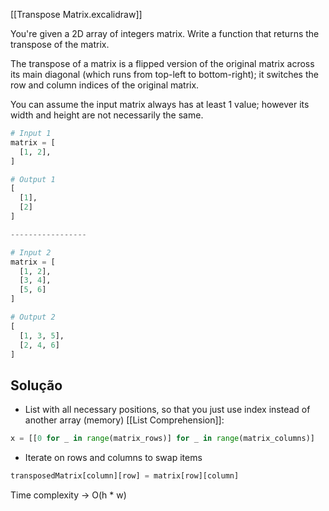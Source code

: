 [[Transpose Matrix.excalidraw]]

You're given a 2D array of integers matrix. Write a function that returns the transpose of the matrix.

The transpose of a matrix is a flipped version of the original matrix across its main diagonal (which runs from top-left to bottom-right); it switches the row and column indices of the original matrix.

You can assume the input matrix always has at least 1 value; however its width and height are not necessarily the same.

```python
# Input 1
matrix = [
  [1, 2],
]

# Output 1
[
  [1],
  [2]
]

-----------------

# Input 2
matrix = [
  [1, 2],
  [3, 4],
  [5, 6]
]

# Output 2
[
  [1, 3, 5],
  [2, 4, 6]
]

```
## Solução
- List with all necessary positions, so that you just use index instead of another array (memory)
[[List Comprehension]]:
```python
x = [[0 for _ in range(matrix_rows)] for _ in range(matrix_columns)]
```
- Iterate on rows and columns to swap items
```python
transposedMatrix[column][row] = matrix[row][column]
```

Time complexity -> O(h * w)